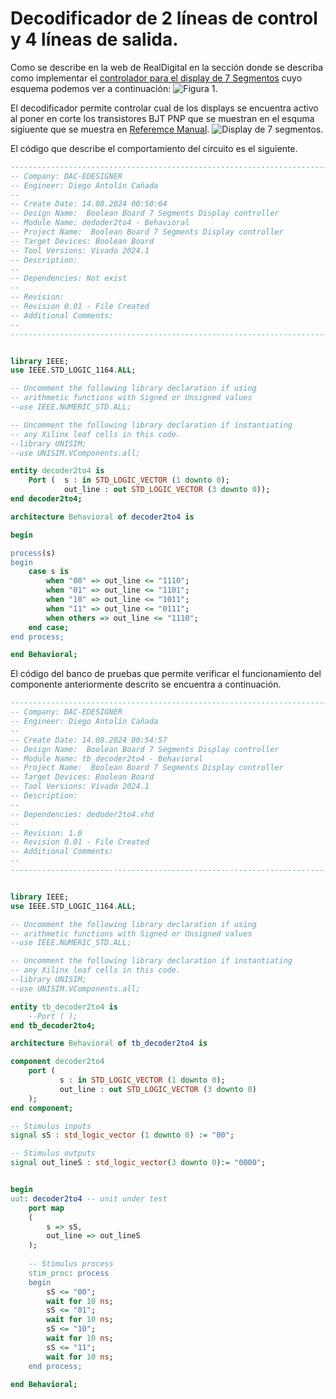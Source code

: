 # **Decodificador de 2 líneas de control y 4 líneas de salida.**

Como se describe en la web de RealDigital en la sección donde se describa como implementar el [controlador para el display de 7 Segmentos](https://www.realdigital.org/doc/586fb4c3326dcd493a5774b2a6050f41) cuyo esquema podemos ver a continuación:
 ![Figura 1](https://www.realdigital.org/img/09d82c4ea8e733af88810690bec61669.svg "Esquema de circuito de control para el display de 7 segmentos").

 El decodificador permite controlar cual de los displays se encuentra activo al poner en corte los transistores BJT PNP que se muestran en el esquma sigiuente que se muestra en  [Referemce Manual](https://www.realdigital.org/doc/02013cd17602c8af749f00561f88ae21#seven-segment-display). 
 ![Display de 7 segmentos](https://www.realdigital.org/img/2dc532b24a856b2a0acc7a4f2322f04f.svg "Conexión de la FPGA y los display de 7 segmentos.").

El código que describe el comportamiento del circuito es el siguiente.

```VHDL
----------------------------------------------------------------------------------
-- Company: DAC-EDESIGNER
-- Engineer: Diego Antolín Cañada
-- 
-- Create Date: 14.08.2024 00:50:04
-- Design Name:  Boolean Board 7 Segments Display controller
-- Module Name: dedoder2to4 - Behavioral
-- Project Name:  Boolean Board 7 Segments Display controller
-- Target Devices: Boolean Board 
-- Tool Versions: Vivado 2024.1
-- Description: 
-- 
-- Dependencies: Not exist
-- 
-- Revision:
-- Revision 0.01 - File Created
-- Additional Comments:
-- 
----------------------------------------------------------------------------------


library IEEE;
use IEEE.STD_LOGIC_1164.ALL;

-- Uncomment the following library declaration if using
-- arithmetic functions with Signed or Unsigned values
--use IEEE.NUMERIC_STD.ALL;

-- Uncomment the following library declaration if instantiating
-- any Xilinx leaf cells in this code.
--library UNISIM;
--use UNISIM.VComponents.all;

entity decoder2to4 is
    Port (  s : in STD_LOGIC_VECTOR (1 downto 0);
            out_line : out STD_LOGIC_VECTOR (3 downto 0));
end decoder2to4;

architecture Behavioral of decoder2to4 is

begin

process(s)
begin
    case s is
        when "00" => out_line <= "1110";
        when "01" => out_line <= "1101";
        when "10" => out_line <= "1011";
        when "11" => out_line <= "0111";
        when others => out_line <= "1110";
    end case;
end process;

end Behavioral;
```

El código del banco de pruebas que permite verificar el funcionamiento del componente anteriormente descrito se encuentra a continuación.

```VHDL
----------------------------------------------------------------------------------
-- Company: DAC-EDESIGNER
-- Engineer: Diego Antolín Cañada
-- 
-- Create Date: 14.08.2024 00:54:57
-- Design Name:  Boolean Board 7 Segments Display controller
-- Module Name: tb_decoder2to4 - Behavioral
-- Project Name:  Boolean Board 7 Segments Display controller
-- Target Devices: Boolean Board 
-- Tool Versions: Vivado 2024.1
-- Description: 
-- 
-- Dependencies: dedoder2to4.vhd
-- 
-- Revision: 1.0
-- Revision 0.01 - File Created
-- Additional Comments:
-- 
----------------------------------------------------------------------------------


library IEEE;
use IEEE.STD_LOGIC_1164.ALL;

-- Uncomment the following library declaration if using
-- arithmetic functions with Signed or Unsigned values
--use IEEE.NUMERIC_STD.ALL;

-- Uncomment the following library declaration if instantiating
-- any Xilinx leaf cells in this code.
--library UNISIM;
--use UNISIM.VComponents.all;

entity tb_decoder2to4 is
    --Port ( );
end tb_decoder2to4;

architecture Behavioral of tb_decoder2to4 is

component decoder2to4
    port (
           s : in STD_LOGIC_VECTOR (1 downto 0);
           out_line : out STD_LOGIC_VECTOR (3 downto 0)
    );
end component; 

-- Stimulus inputs   
signal sS : std_logic_vector (1 downto 0) := "00";

-- Stimulus outputs
signal out_lineS : std_logic_vector(3 downto 0):= "0000";


begin
uut: decoder2to4 -- unit under test
    port map 
    (
        s => sS,
        out_line => out_lineS
    );
    
    -- Stimulus process
    stim_proc: process
    begin
        sS <= "00";
        wait for 10 ns;
        sS <= "01";
        wait for 10 ns;
        sS <= "10";
        wait for 10 ns;
        sS <= "11";
        wait for 10 ns;
    end process;

end Behavioral;
```